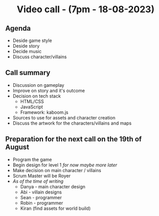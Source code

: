 # <p align="center"> Video call - (7pm - 18-08-2023)</p>

## Agenda
- Deside game style
- Deside story
- Decide music
- Discuss character/villains

## Call summary
- Discussion on gameplay
- Improve on story and it's outcome
- Decision on tech stack
    - HTML/CSS
    - JavaScript
    - Framework: kaboom.js
- Sources to use for assets and character creation
- Discuss the artwork for the characters/villains and maps 

## Preparation for the next call on the 19th of August
- Program the game 
- Begin design for level 1 *for now maybe more later*
- Make decision on main character / villains
- Scrum Master will be Royer
- *As of the time of writing*
    - Danya - main character design
    - Abi - villain designs
    - Sean - programmer
    - Robin - programmer 
    - Kiran (find assets for world build)
